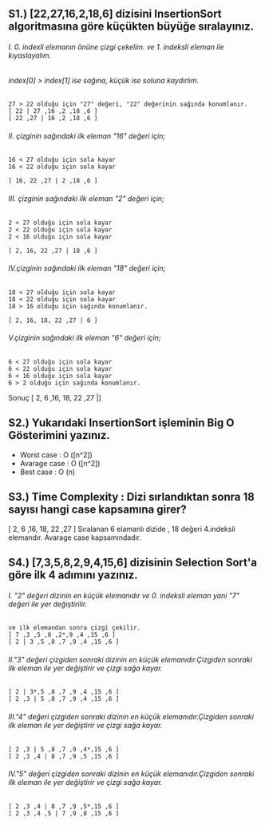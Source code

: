 
## S1.) [22,27,16,2,18,6] dizisini InsertionSort algoritmasına göre küçükten büyüğe sıralayınız.

###### I. 0. indexli elemanın önüne çizgi çekelim. ve 1. indeksli eleman ile kıyaslayalım.
###### index[0] > index[1] ise sağına, küçük ise soluna kaydırlım.

   	27 > 22 olduğu için "27" değeri, "22" değerinin sağında konumlanır.
	[ 22 | 27 ,16 ,2 ,18 ,6 ]
	[ 22 ,27 | 16 ,2 ,18 ,6 ]
   
###### II. çizginin sağındaki ilk eleman "16" değeri için;
	16 < 27 olduğu için sola kayar
	16 < 22 olduğu için sola kayar

	[ 16, 22 ,27 | 2 ,18 ,6 ]

###### III. çizginin sağındaki ilk eleman  "2" değeri için;
	2 < 27 olduğu için sola kayar
	2 < 22 olduğu için sola kayar
	2 < 16 olduğu için sola kayar

	[ 2, 16, 22 ,27 | 18 ,6 ]

###### IV.çizginin sağındaki ilk eleman  "18" değeri için;
	18 < 27 olduğu için sola kayar
	18 < 22 olduğu için sola kayar
	18 > 16 olduğu için sağında konumlanır.

	[ 2, 16, 18, 22 ,27 | 6 ]


###### V.çizginin sağındaki ilk eleman  "6" değeri için;
	6 < 27 olduğu için sola kayar
	6 < 22 olduğu için sola kayar
	6 < 16 olduğu için sola kayar
	6 > 2 olduğu için sağında konumlanır.

Sonuç	[ 2, 6 ,16, 18, 22 ,27 |]


## S2.) Yukarıdaki InsertionSort işleminin Big O Gösterimini yazınız.

* Worst case   : O ([n^2])
* Avarage case : O ([n^2])
* Best  case   : O (n)


## S3.) Time Complexity : Dizi sırlandıktan sonra 18 sayısı hangi case kapsamına girer?

[ 2, 6 ,16, 18, 22 ,27 ] Sıralanan 6 elamanlı dizide , 18 değeri 4.indeksli elemandır. Avarage case kapsamındadır.


## S4.) [7,3,5,8,2,9,4,15,6] dizisinin Selection Sort'a göre ilk 4 adımını yazınız.

###### I. "2" değeri dizinin en küçük elemanıdır ve 0. indeksli eleman yani "7" değeri ile yer değiştirilir.
    ve ilk elemandan sonra çizgi çekilir.
	[ 7 ,3 ,5 ,8 ,2*,9 ,4 ,15 ,6 ]
	[ 2 | 3 ,5 ,8 ,7 ,9 ,4 ,15 ,6 ]
   
###### II."3" değeri çizgiden sonraki dizinin en küçük elemanıdır.Çizgiden sonraki ilk eleman ile yer değiştirir ve çizgi sağa kayar. 
	[ 2 | 3*,5 ,8 ,7 ,9 ,4 ,15 ,6 ]
	[ 2 ,3 | 5 ,8 ,7 ,9 ,4 ,15 ,6 ]

###### III."4" değeri çizgiden sonraki dizinin en küçük elemanıdır.Çizgiden sonraki ilk eleman ile yer değiştirir ve çizgi sağa kayar.
	[ 2 ,3 | 5 ,8 ,7 ,9 ,4*,15 ,6 ]
	[ 2 ,3 ,4 | 8 ,7 ,9 ,5 ,15 ,6 ]

###### IV."5" değeri çizgiden sonraki dizinin en küçük elemanıdır.Çizgiden sonraki ilk eleman ile yer değiştirir ve çizgi sağa kayar.
	[ 2 ,3 ,4 | 8 ,7 ,9 ,5*,15 ,6 ]
	[ 2 ,3 ,4 ,5 | 7 ,9 ,8 ,15 ,6 ]

